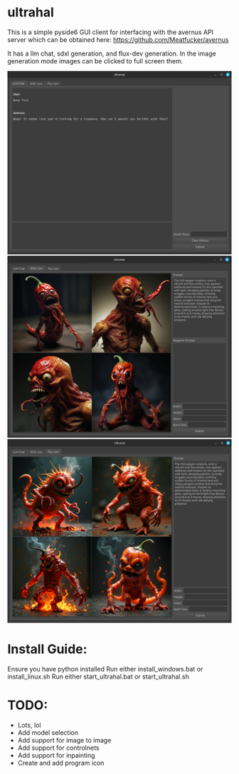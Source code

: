 # ultrahal

This is a simple pyside6 GUI client for interfacing with the avernus API server which can be obtained here: https://github.com/Meatfucker/avernus

It has a llm chat, sdxl generation, and flux-dev generation. In the image generation mode images can be clicked to full screen them.

![](assets/ultrahal_llm.png)
![](assets/ultrahal_sdxl.png)
![](assets/ultrahal_flux.png)

# Install Guide:
Ensure you have python installed
Run either install_windows.bat or install_linux.sh
Run either start_ultrahal.bat or start_ultrahal.sh

# TODO:

- Lots, lol
- Add model selection
- Add support for image to image
- Add support for controlnets
- Add support for inpainting
- Create and add program icon
